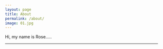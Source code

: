 ```yaml
---
layout: page
title: About
permalink: /about/
image: 01.jpg
---
```


Hi, my name is Rose..... 

***

